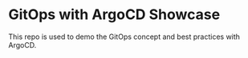 # GitOps with ArgoCD Showcase

This repo is used to demo the GitOps concept and best practices with ArgoCD.
